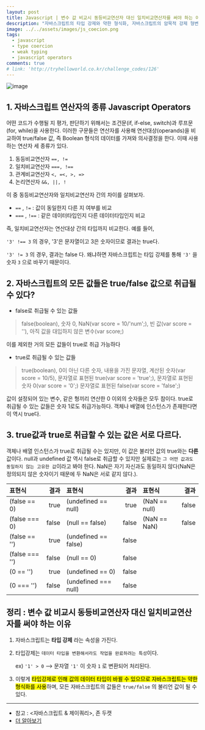 ```yaml
---
layout: post
title: Javascript | 변수 값 비교시 동등비교연산자 대신 일치비교연산자를 써야 하는 이유
description: "자바스크립트의 타입 강제와 약한 형식화, 자바스크립트의 암묵적 강제 형변환 Javascript type coercion and weak typing"
image: ../../assets/images/js_coecion.png
tags:
  - javascript
  - type coercion
  - weak typing
  - javascript operators
comments: true
# link: 'http://tryhelloworld.co.kr/challenge_codes/126'
---
```


![image](../../assets/images/js_coecion.png)

## 1. 자바스크립트 연산자의 종류 Javascript Operators

어떤 코드가 수행될 지 평가, 판단하기 위해서는 조건문(if, if-else, switch)과 루프문(for, while)을 사용한다. 이러한 구문들은 연산자를 사용해 연산대상(operands)을 비교하여 true/false 값, 즉 Boolean 형식의 데이터를 가져와 의사결정을 한다. 이때 사용하는 연산자 세 종류가 있다.

1. 동등비교연산자 `==, !=` 
2. 일치비교연산자 `===, !==` 
3. 관계비교연산자 `<, =<, >, =>` 
4. 논리연산자 `&&, ||, !`

이 중 동등비교연산자와 일치비교연산자 간의 차이를 살펴보자.

-  `==` , `!=` : 값이 동일한지 다른 지 여부를 비교
-  `===` , `!==` : 같은 데이터타입인지 다른 데이터타입인지 비교

즉, 일치비교연산자는 연산대상 간의 타입까지 비교한다.
예를 들어,

 `'3' !== 3` 의 경우, '3'은 문자열이고 3은 숫자이므로 결과는 true다.

 `'3' != 3` 의 경우, 결과는 false 다. 왜냐하면 자바스크립트는 타입 강제를 통해 `'3'` 을 숫자 `3` 으로 바꾸기 때문이다.

## 2. 자바스크립트의 모든 값들은 true/false 값으로 취급될 수 있다?

* false로 취급될 수 있는 값들

> false(boolean), 숫자 0, NaN(var score = 10/'num';), 빈 값(var score = ''), 아직 값을 대입하지 않은 변수(var score;)

이를 제외한 거의 모든 값들이 true로 취급 가능하다

* true로 취급될 수 있는 값들

> true(boolean), 0이 아닌 다른 숫자, 내용을 가진 문자열, 계산된 숫자(var score = 10/5), 문자열로 표현된 true(var score = 'true';), 문자열로 표현된 숫자 0(var score = '0';) 문자열로 표현된 false(var score = 'false';)

값이 설정되어 있는 변수, 같은 형끼리 연산한 0 이외의 숫자들은 모두 참이다. true로 취급될 수 있는 값들은 숫자 1로도 취급가능하다. 객체나 배열에 인스턴스가 존재한다면 이 역시 true다.

## 3.  true값과 true로 취급할 수 있는 값은 서로 다르다.

객체나 배열 인스턴스가 true로 취급될 수는 있지만, 이 값은 불리언 값의 true와는 **다른** 값이다.
null과 undefined 값 역시 false로 취급할 수 있지만 실제로는 `그 어떤 값과도 동일하지 않는 고유한 값`이라고 봐야 한다. NaN은 자기 자신과도 동일하지 않다(NaN은 정의되지 않은 숫자이기 때문에 두 NaN은 서로 같지 않다.).

|표현식|결과|표현식|결과|표현식|결과|
|:--|--:|:--|--:|:--|--:|
|(false == 0)|true|(undefined == null)|true|(NaN == null)|false|
|(false === 0)|false|(null == false)|false|(NaN == NaN)|false|
|(false == '')|true|(undefined == false)|false|
|(false === '')|false|(null == 0)|false|
|(0 == '')|true|(undefined == 0)|false|
|(0 === '')|false|(undefined === null)|false|

## 정리 : 변수 값 비교시 동등비교연산자 대신 일치비교연산자를 써야 하는 이유

1. 자바스크립트는 **타입 강제** 라는 속성을 가진다.
2. 타입강제는 `데이터 타입을 변환해서라도 작업을 완료하려는 특성`이다.

	ex) `'1' > 0` —> 문자열 `'1'` 이 숫자 `1` 로 변환되어 처리된다.

3. 이렇게 <mark>타입강제로 인해 값의 데이터 타입이 바뀔 수 있으므로 자바스크립트는 약한 형식화를 사용</mark>하며, 모든 자바스크립트의 값들은 `true/false` 의 불리언 값이 될 수 있다.

---

- 참고 : <자바스크립트 & 제이쿼리>, 존 두캣
- [더 알아보기](https://www.slideshare.net/senxation/ss-16791882)
